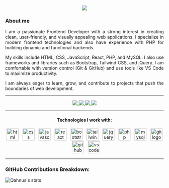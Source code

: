 <h1 align="center">
  <a href="https://git.io/typing-svg">
    <img src="https://readme-typing-svg.herokuapp.com/?lines=Hello+World!;I+am+Samandar;Frontend+Developer&size=30">
  </a>
</h1>

### About me

<p align="justify">
  I am a passionate Frontend Developer with a strong interest in creating clean, user-friendly, and visually appealing web applications. 
  I specialize in modern frontend technologies and also have experience with PHP for building dynamic and functional backends. 
</p>
<p align="justify">
  My skills include HTML, CSS, JavaScript, React, PHP, and MySQL. I also use frameworks and libraries such as Bootstrap, Tailwind CSS, and jQuery. 
  I am comfortable with version control (Git & GitHub) and use tools like VS Code to maximize productivity.
</p>
<p align="justify">
  I am always eager to learn, grow, and contribute to projects that push the boundaries of web development.
</p>

---

<p align="center">
  <a href="https://github.com/qahnus02" target="_blank"> 
    <img src="https://img.shields.io/badge/GitHub-100000?style=for-the-badge&logo=github&logoColor=white"> 
  </a>
  <a href="mailto:yourfriend@email.com"> 
    <img src="https://img.shields.io/badge/-Gmail-%23EA4335?style=for-the-badge&logo=gmail&logoColor=white" target="_blank"> 
  </a>
  <a href="https://t.me/your-friend-telegram"> 
    <img src="https://img.shields.io/badge/Telegram-26A5E4.svg?style=for-the-badge&logo=Telegram&logoColor=white"> 
  </a>
  <a href="https://www.linkedin.com/in/your-friend-linkedin" target="_blank"> 
    <img src="https://img.shields.io/badge/-Linkedin-0e76a8?style=for-the-badge&logo=Linkedin&logoColor=white" /> 
  </a>
</p>

---

<h4 align="center">Technologies I work with:</h4>

<div align="center">
  <img src="https://skillicons.dev/icons?i=html" height="38" alt="html logo" />
  <img width="5" />
  <img src="https://skillicons.dev/icons?i=css" height="38" alt="css logo" />
  <img width="5" />
  <img src="https://skillicons.dev/icons?i=js" height="38" alt="javascript logo" />
  <img width="5" />
  <img src="https://skillicons.dev/icons?i=react" height="38" alt="react logo" />
  <img width="5" />
  <img src="https://skillicons.dev/icons?i=bootstrap" height="38" alt="bootstrap logo" />
  <img width="5" />
  <img src="https://skillicons.dev/icons?i=tailwind" height="38" alt="tailwind logo" />
  <img width="5" />
  <img src="https://skillicons.dev/icons?i=jquery" height="38" alt="jquery logo" />
  <img width="5" />
  <img src="https://skillicons.dev/icons?i=php" height="38" alt="php logo" />
  <img width="5" />
  <img src="https://skillicons.dev/icons?i=mysql" height="38" alt="mysql logo" />
  <img width="5" />
  <img src="https://skillicons.dev/icons?i=git" height="38" alt="git logo" />
  <img width="5" />
  <img src="https://skillicons.dev/icons?i=github" height="38" alt="github logo" />
  <img width="5" />
  <img src="https://skillicons.dev/icons?i=vscode" height="38" alt="vscode logo" />
</div>

---

### GitHub Contributions Breakdown:
![Qahnus's stats](https://github-readme-stats.vercel.app/api?username=qahnus02&show_icons=true&count_private=true&bg_color=24292f)
